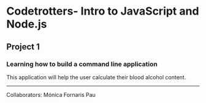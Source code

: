 # Codetrotters- Intro to JavaScript and Node.js
## Project 1
### Learning how to build a command line application

This application will help the user calculate their blood alcohol content.

***

Collaborators:
Mónica Fornaris Pau
